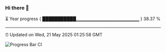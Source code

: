 ### Hi there 👋

⏳ Year progress { ███████████▁▁▁▁▁▁▁▁▁▁▁▁▁▁▁▁▁▁▁ } 38.37 %

---

⏰ Updated on Wed, 21 May 2025 01:25:58 GMT

![Progress Bar CI](https://github.com/JuvenileQ/Progress-Bar-CI/workflows/main/badge.svg)
